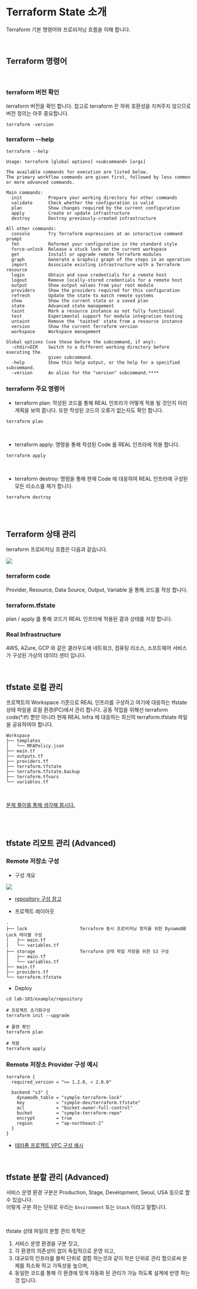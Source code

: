 # Terraform State 소개

Terraform 기본 명령어와 프로비저닝 흐름을 이해 합니다.

<br>

## Terraform 명령어

<br>

### terraform 버전 확인

terraform 버전을 확인 합니다. 참고로 terraform 은 하위 호환성을 지켜주지 않으므로 버전 정의는 아주 중요합니다.

```shell
terraform -version
```

### terraform --help

```shell
terraform --help

Usage: terraform [global options] <subcommand> [args]

The available commands for execution are listed below.
The primary workflow commands are given first, followed by less common or more advanced commands.

Main commands:
  init          Prepare your working directory for other commands
  validate      Check whether the configuration is valid
  plan          Show changes required by the current configuration
  apply         Create or update infrastructure
  destroy       Destroy previously-created infrastructure

All other commands:
  console       Try Terraform expressions at an interactive command prompt
  fmt           Reformat your configuration in the standard style
  force-unlock  Release a stuck lock on the current workspace
  get           Install or upgrade remote Terraform modules
  graph         Generate a Graphviz graph of the steps in an operation
  import        Associate existing infrastructure with a Terraform resource
  login         Obtain and save credentials for a remote host
  logout        Remove locally-stored credentials for a remote host
  output        Show output values from your root module
  providers     Show the providers required for this configuration
  refresh       Update the state to match remote systems
  show          Show the current state or a saved plan
  state         Advanced state management
  taint         Mark a resource instance as not fully functional
  test          Experimental support for module integration testing
  untaint       Remove the 'tainted' state from a resource instance
  version       Show the current Terraform version
  workspace     Workspace management

Global options (use these before the subcommand, if any):
  -chdir=DIR    Switch to a different working directory before executing the
                given subcommand.
  -help         Show this help output, or the help for a specified subcommand.
  -version      An alias for the "version" subcommand.****
```

### terraform 주요 명령어

- terraform plan: 작성된 코드를 통해 REAL 인프라가 어떻게 적용 될 것인지 미리 계획을 보여 줍니다. 또한 작성된 코드의 오류가 없는지도 확인 합니다.

```shell
terraform plan 
```

<br>

- terraform apply: 명령을 통해 작성된 Code 를 REAL 인프라에 적용 합니다.

```shell
terraform apply  
```

<br>

- terraform destroy: 명령을 통해 현재 Code 에 대응하여 REAL 인프라에 구성된 모든 리소스를 제거 합니다.

```shell
terraform destroy  
```

<br>
<br>

## Terraform 상태 관리

terraform 프로비저닝 흐름은 다음과 같습니다.

![](../images/img_16.png)

### terraform code

Provider, Resource, Data Source, Output, Variable 을 통해 코드를 작성 합니다.

### terraform.tfstate

plan / apply 를 통해 코드가 REAL 인프라에 적용된 결과 상태를 저장 합니다.

### Real Infrastructure

AWS, AZure, GCP 와 같은 클라우드에 네트워크, 컴퓨팅 리소스, 소프트웨어 서비스가 구성된 가상의 데이터 센터 입니다.


<br>

## tfstate 로컬 관리

프로젝트의 Workspace 기준으로 REAL 인프라를 구성하고 여기에 대응하는 tfstate 상태 파일을 로컬 환경(PC)에서 관리 합니다. 공동 작업을 위해선 terraform code(*.tf) 뿐만 아니라
현재 REAL Infra 에 대응하는 최신의 terraform.tfstate 파일을 공유하여야 합니다.

```shell
Workspace
├── templates
│   └── MFAPolicy.json
├── main.tf
├── outputs.tf
├── providers.tf
├── terraform.tfstate
├── terraform.tfstate.backup
├── terraform.tfvars
└── variables.tf
```

<br>

[문제 풀이를 통해 생각해 봅시다.](./practice/handson.md)


<br>
<br>

## tfstate 리모트 관리 (Advanced)

### Remote 저장소 구성

- 구성 개요 

![](../images/img_18.png)

- [repository 구성 참고](./example/repository/)

  
- 프로젝트 레이아웃

```
.
├── lock                    Terraform 동시 프로비저닝 방지를 위한 DynamoDB Lock 테이블 구성
│   ├── main.tf
│   └── variables.tf
├── storage                 Terraform 상태 파일 저장을 위한 S3 구성 
│   ├── main.tf
│   └── variables.tf
├── main.tf
├── providers.tf
└── terraform.tfstate
```


- Deploy
```
cd lab-103/example/repository

# 프로젝트 초기화구성 
terraform init --upgrade

# 플랜 확인 
terraform plan

# 적용 
terraform apply

```

### Remote 저장소 Provider 구성 예시

```hcl
terraform {
  required_version = ">= 1.2.0, < 2.0.0"

  backend "s3" {
    dynamodb_table = "symple-terraform-lock"
    key            = "symple-dev/terraform.tfstate"
    acl            = "bucket-owner-full-control"
    bucket         = "symple-terraform-repo"
    encrypt        = true
    region         = "ap-northeast-2"
  }
}
```

- [테라폼 프로젝트 VPC 구성 예시](./example/simple/)


<br>

## tfstate 분할 관리  (Advanced)

서비스 운영 환경 구분은 Production, Stage, Development, Seoul, USA 등으로 할 수 있습니다.    
이렇게 구분 하는 단위로 우리는 `Environment` 또는 `Stack` 이라고 말합니다.

<br> 

tfstate 상태 파일의 분할 관리 목적은

1. 서비스 운영 환경을 구분 짓고,
2. 각 환경의 의존성이 없이 독립적으로 운영 되고,
3. 대규모의 인프라를 블럭 단위로 결합 하는것과 같이 작은 단위로 관리 함으로써 문제를 최소화 하고 가독성을 높으며,
4. 동일한 코드를 통해 각 환경에 맞게 자동화 된 관리가 가능 하도록 설계에 반영 하는 것 입니다.  



